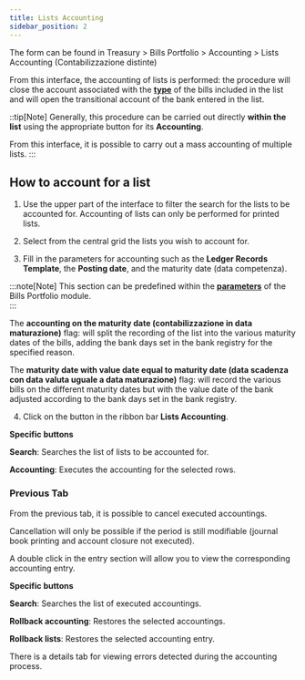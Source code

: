 ```yaml
---
title: Lists Accounting
sidebar_position: 2
---
```


The form can be found in Treasury > Bills Portfolio > Accounting > Lists Accounting (Contabilizzazione distinte)

From this interface, the accounting of lists is performed: the procedure will close the account associated with the [**type**](/docs/configurations/tables/treasury/bills-portfolio-module-tables/bills-types) of the bills included in the list and will open the transitional account of the bank entered in the list.

::tip[Note]
Generally, this procedure can be carried out directly **within the list** using the appropriate button for its **Accounting**.

From this interface, it is possible to carry out a mass accounting of multiple lists.
:::

## How to account for a list

1. Use the upper part of the interface to filter the search for the lists to be accounted for. Accounting of lists can only be performed for printed lists.

2. Select from the central grid the lists you wish to account for.

3. Fill in the parameters for accounting such as the **Ledger Records Template**, the **Posting date**, and the maturity date (data competenza).

:::note[Note]
This section can be predefined within the [**parameters**](/docs/configurations/parameters/treasury/bills-portfolio-parameters) of the Bills Portfolio module.  
:::

The **accounting on the maturity date (contabilizzazione in data maturazione)** flag: will split the recording of the list into the various maturity dates of the bills, adding the bank days set in the bank registry for the specified reason.

The **maturity date with value date equal to maturity date (data scadenza con data valuta uguale a data maturazione)** flag: will record the various bills on the different maturity dates but with the value date of the bank adjusted according to the bank days set in the bank registry.

4. Click on the button in the ribbon bar **Lists Accounting**.

**Specific buttons**

**Search**: Searches the list of lists to be accounted for.

**Accounting**: Executes the accounting for the selected rows.


### Previous Tab

From the previous tab, it is possible to cancel executed accountings.

Cancellation will only be possible if the period is still modifiable (journal book printing and account closure not executed).

A double click in the entry section will allow you to view the corresponding accounting entry.


**Specific buttons**

**Search**: Searches the list of executed accountings.

**Rollback accounting**: Restores the selected accountings.

**Rollback lists**: Restores the selected accounting entry.

There is a details tab for viewing errors detected during the accounting process.